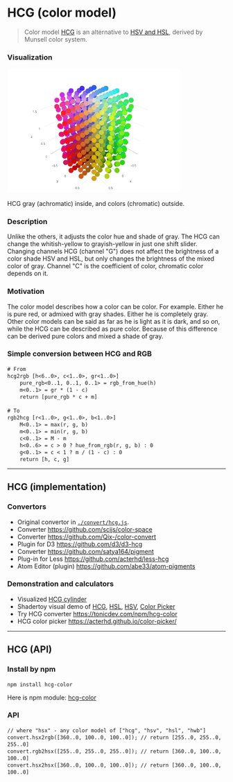# HCG (color model)
> Color model [HCG](https://github.com/acterhd/hcg-color/blob/master/convert/hcg.js) is an alternative to [HSV and HSL](https://en.wikipedia.org/wiki/HSL_and_HSV), derived by Munsell color system.

### Visualization

<img src="/images/diagram.png?raw=true" alt="HCG model" width="400">

HCG gray (achromatic) inside, and colors (chromatic) outside.

### Description
Unlike the others, it adjusts the color hue and shade of gray. The HCG can change the whitish-yellow to grayish-yellow in just one shift slider. Changing channels HCG (channel "G") does not affect the brightness of a color shade HSV and HSL, but only changes the brightness of the mixed color of gray. Channel "C" is the coefficient of color, chromatic color depends on it.

### Motivation
The color model describes how a color can be color. For example. Either he is pure red, or admixed with gray shades. Either he is completely gray. Other color models can be said as far as he is light as it is dark, and so on, while the HCG can be described as pure color. Because of this difference can be derived pure colors and mixed a shade of gray.

### Simple conversion between HCG and RGB
```
# From
hcg2rgb [h<6..0>, c<1..0>, gr<1..0>]
    pure_rgb<0..1, 0..1, 0..1> = rgb_from_hue(h)
    m<0..1> = gr * (1 - c)
    return [pure_rgb * c + m]

# To
rgb2hcg [r<1..0>, g<1..0>, b<1..0>]
    M<0..1> = max(r, g, b)
    m<0..1> = min(r, g, b)
    c<0..1> = M - m
    h<0..6> = c > 0 ? hue_from_rgb(r, g, b) : 0
    g<0..1> = c < 1 ? m / (1 - c) : 0
    return [h, c, g]
```

----------
## HCG (implementation)

### Convertors

+ Original convertor in [`./convert/hcg.js`](https://github.com/acterhd/hcg-color/blob/master/convert/hcg.js).
+ Converter https://github.com/scijs/color-space
+ Converter https://github.com/Qix-/color-convert
+ Plugin for D3 https://github.com/d3/d3-hcg
+ Converter https://github.com/satya164/pigment
+ Plug-in for Less https://github.com/acterhd/less-hcg
+ Atom Editor (plugin) https://github.com/abe33/atom-pigments

### Demonstration and calculators

+ Visualized [HCG cylinder](https://plot.ly/~acterhd/8/)
+ Shadertoy visual demo of [HCG](https://www.shadertoy.com/view/ltSXRV), [HSL](https://www.shadertoy.com/view/XtjXRK), [HSV](https://www.shadertoy.com/view/4dVXDd), [Color Picker](https://www.shadertoy.com/view/ldK3Wh)
+ Try HCG converter https://tonicdev.com/npm/hcg-color
+ HCG color picker https://acterhd.github.io/color-picker/

----------
## HCG (API)

### Install by npm

```
npm install hcg-color
```

Here is npm module: [hcg-color](https://www.npmjs.com/package/hcg-color)

### API

```
// where "hsx" - any color model of ["hcg", "hsv", "hsl", "hwb"]
convert.hsx2rgb([360..0, 100..0, 100..0]); // return [255..0, 255..0, 255..0]
convert.rgb2hsx([255..0, 255..0, 255..0]); // return [360..0, 100..0, 100..0]
convert.hsx2hsx([360..0, 100..0, 100..0]); // return [360..0, 100..0, 100..0]
```
